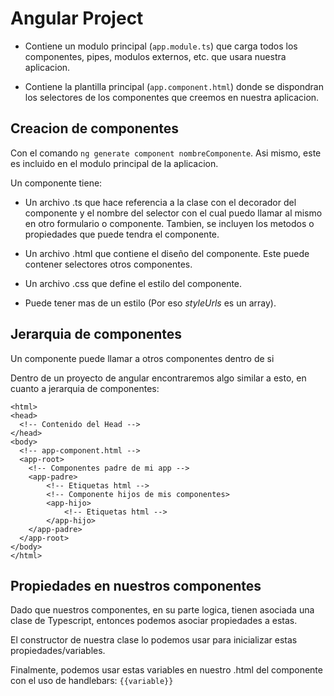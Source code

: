 # Angular Project

- Contiene un modulo principal (`app.module.ts`) que carga todos los componentes, pipes, modulos externos, etc. que usara nuestra aplicacion.

- Contiene la plantilla principal (`app.component.html`) donde se dispondran los selectores de los componentes que creemos en nuestra aplicacion.

## Creacion de componentes

Con el comando `ng generate component nombreComponente`. Asi mismo, este es incluido en el modulo principal de la aplicacion.

Un componente tiene:

- Un archivo .ts que hace referencia a la clase con el decorador del componente y el nombre del selector con el cual puedo llamar al mismo en otro formulario o componente. Tambien, se incluyen los metodos o propiedades que puede tendra el componente.

- Un archivo .html que contiene el diseño del componente. Este puede contener selectores otros componentes.

- Un archivo .css que define el estilo del componente.

- Puede tener mas de un estilo (Por eso *styleUrls* es un array).

## Jerarquia de componentes
Un componente puede llamar a otros componentes dentro de si

Dentro de un proyecto de angular encontraremos algo similar a esto, en cuanto a jerarquia de componentes:

```
<html>
<head>
  <!-- Contenido del Head -->
</head>
<body>
  <!-- app-component.html -->
  <app-root>
    <!-- Componentes padre de mi app -->
    <app-padre>
        <!-- Etiquetas html -->
        <!-- Componente hijos de mis componentes>
        <app-hijo>
            <!-- Etiquetas html -->
        </app-hijo>
    </app-padre>
  </app-root>
</body>
</html>
```

## Propiedades en nuestros componentes

Dado que nuestros componentes, en su parte logica, tienen asociada una clase de Typescript, entonces podemos asociar propiedades a estas.

El constructor de nuestra clase lo podemos usar para inicializar estas propiedades/variables.

Finalmente, podemos usar estas variables en nuestro .html del componente con el uso de handlebars: `{{variable}}`